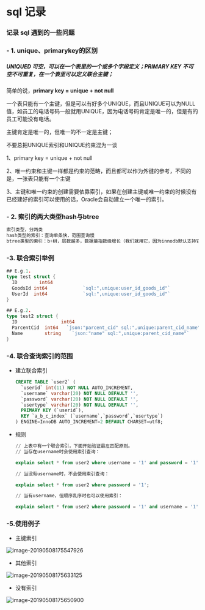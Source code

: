 # sql 记录

### 记录 sql 遇到的一些问题

### - 1. unique、primarykey的区别

#####  **UNIQUED** 可空，可以在一个表里的一个或多个字段定义；**PRIMARY KEY** 不可空不可重复，在一个表里可以定义联合主键；

简单的说，**primary key = unique +  not null** 

一个表只能有一个主键，但是可以有好多个UNIQUE，而且UNIQUE可以为NULL值，如员工的电话号码一般就用UNIQUE，因为电话号码肯定是唯一的，但是有的员工可能没有电话。

主键肯定是唯一的，但唯一的不一定是主键；

不要总把UNIQUE索引和UNIQUE约束混为一谈

1、primary key = unique + not null

2、唯一约束和主键一样都是约束的范畴，而且都可以作为外键的参考，不同的是，一张表只能有一个主键

3、主键和唯一约束的创建需要依靠索引，如果在创建主键或唯一约束的时候没有已经建好的索引可以使用的话，Oracle会自动建立一个唯一的索引。

### - 2. 索引的两大类型hash与btree

```go
索引类型，分两类
hash类型的索引：查询单条快，范围查询慢
btree类型的索引：b+树，层数越多，数据量指数级增长（我们就用它，因为innodb默认支持它）
```

### -3. 联合索引举例

```go
## E.g.1.
type test struct {
  ID  		int64
  GoodsId int64				`sql:",unique:user_id_goods_id"`
  UserId  int64				`sql:",unique:user_id_goods_id"`
}

## E.g.2.
type test2 struct {
  ID     			int64		
  ParcentCid  int64   `json:"parcent_cid" sql:",unique:parent_cid_name"`
  Name        string	`json:"name" sql:",unique:parent_cid_name"`
}
```

### -4. 联合查询索引的范围

- 建立联合索引

  ```sql
  CREATE TABLE `user2` (
    `userid` int(11) NOT NULL AUTO_INCREMENT,
    `username` varchar(20) NOT NULL DEFAULT '',
    `password` varchar(20) NOT NULL DEFAULT '',
    `usertype` varchar(20) NOT NULL DEFAULT '',
    PRIMARY KEY (`userid`),
    KEY `a_b_c_index` (`username`,`password`,`usertype`)
  ) ENGINE=InnoDB AUTO_INCREMENT=2 DEFAULT CHARSET=utf8;
  ```

- 规则

  ```sql
  // 上表中有一个联合索引，下面开始验证最左匹配原则。
  // 当存在username时会使用索引查询：
  
  explain select * from user2 where username = '1' and password = '1';
  
  // 当没有username时，不会使用索引查询：
  
  explain select * from user2 where password = '1';
  
  // 当有username，但顺序乱序时也可以使用索引：
  
  explain select * from user2 where password = '1' and username = '1';
  ```

### -5.使用例子

- 主键索引

![image-20190508175547926](/Users/chikitchong/Develop/learning_record/sql-record/README.assets/image-20190508175547926.png)

- 其他索引

![image-20190508175633125](/Users/chikitchong/Develop/learning_record/sql-record/README.assets/image-20190508175633125.png)

- 没有索引

![image-20190508175650900](/Users/chikitchong/Develop/learning_record/sql-record/README.assets/image-20190508175650900.png)

